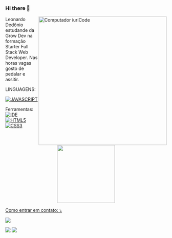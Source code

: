 ### Hi there 👋


<img src="https://raw.githubusercontent.com/MicaelliMedeiros/micaellimedeiros/master/image/computer-illustration.png" min-width="400px" max-width="400px" width="400px" align="right" alt="Computador iuriCode">

<p align="left"> 
   Leonardo Dedônio estudande da Grow Dev na formação <br>
   Starter Full Stack Web Developer.
   Nas horas vagas gosto de pedalar e assitir. 
</p>

<p align="left">
   
LINGUAGENS:

[![JAVASCRIPT](https://img.shields.io/badge/JavaScript-F7DF1E?style=for-the-badge&logo=javascript&logoColor=black)](https://developer.mozilla.org/pt-BR/docs/Web/JavaScript)

    
</p>

  
   Ferramentas: <br>
   [![IDE](https://img.shields.io/badge/Visual_studio_code-0078D4?style=for-the-badge&logo=visual%20studio%20code&logoColor=white)](https://code.visualstudio.com/)
   [![HTML5](https://img.shields.io/badge/HTML5-E34F26?style=for-the-badge&logo=html5&logoColor=white)](https://developer.mozilla.org/pt-BR/docs/Web/HTML)
[![CSS3](https://img.shields.io/badge/CSS3-1572B6?style=for-the-badge&logo=css3&logoColor=white)](https://developer.mozilla.org/pt-BR/docs/Web/CSS)

<p align="left">

   <div align="center">
  <a href="https://github.com/leonardo1515">
  <img height="180em" src="https://github-readme-stats.vercel.app/api/top-langs/?username=leonardo1515&layout=compact&langs_count=7&theme=dracula"/>
</div>

  Como entrar em contato: ⤵️
</p>

<p align="left">
  <a href="leonardodeodonio@gmail.com" alt="Gmail">
   
  <img src="https://img.shields.io/badge/-Gmail-FF0000?style=flat-square&labelColor=FF0000&logo=gmail&logoColor=white&link=leonardodeodonio@gmail.com" /></a>

  <a href="https://www.linkedin.com/in/leonardo-deodonio-2637b0243/" alt="Linkedin">
  <img src="https://img.shields.io/badge/-Linkedin-0e76a8?style=flat-square&logo=Linkedin&logoColor=white&link=LINK-DO-SEU-LINKEDIN" /></a>

  <a href="(83)986534925" alt="WhatsApp">
  <img src="https://img.shields.io/badge/-WhatsApp-25d366?style=flat-square&labelColor=25d366&logo=whatsapp&logoColor=white&link=988635796"/></a>




<!--
**leonardo1515/leonardo1515** is a ✨ _special_ ✨ repository because its `README.md` (this file) appears on your GitHub profile.

Here are some ideas to get you started:

- 🔭 I’m currently working on ...
- 🌱 I’m currently learning ...
- 👯 I’m looking to collaborate on ...
- 🤔 I’m looking for help with ...
- 💬 Ask me about ...
- 📫 How to reach me: ...
- 😄 Pronouns: ...
- ⚡ Fun fact: ...
-->
